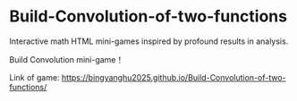 # Build-Convolution-of-two-functions
Interactive math HTML mini-games inspired by profound results in analysis.

Build Convolution mini-game！

Link of game: https://bingyanghu2025.github.io/Build-Convolution-of-two-functions/
